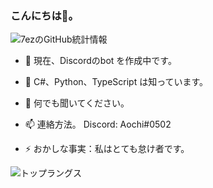 ### こんにちは👋。

![7ezのGitHub統計情報](https://github-readme-stats.vercel.app/api?username=7ez&show_icons=true&count_private=true&theme=dark&show_icons=true)

- 🔭 現在、Discordのbot を作成中です。

- 🌱 C#、Python、TypeScript は知っています。

- 💬 何でも聞いてください。

- 📫 連絡方法。 Discord: Aochi#0502

- ⚡ おかしな事実：私はとても怠け者です。

![トップラングス](https://github-readme-stats.vercel.app/api/top-langs?username=7ez&show_icons=true&count_private=true&theme=dark&show_icons=true)

